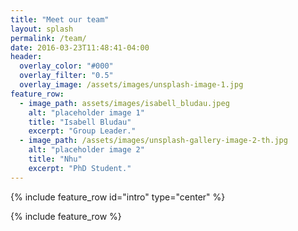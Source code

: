 ```yaml
---
title: "Meet our team"
layout: splash
permalink: /team/
date: 2016-03-23T11:48:41-04:00
header:
  overlay_color: "#000"
  overlay_filter: "0.5"
  overlay_image: /assets/images/unsplash-image-1.jpg
feature_row:
  - image_path: assets/images/isabell_bludau.jpeg
    alt: "placeholder image 1"
    title: "Isabell Bludau"
    excerpt: "Group Leader."
  - image_path: /assets/images/unsplash-gallery-image-2-th.jpg
    alt: "placeholder image 2"
    title: "Nhu"
    excerpt: "PhD Student."
---
```


{% include feature_row id="intro" type="center" %}

{% include feature_row %}
